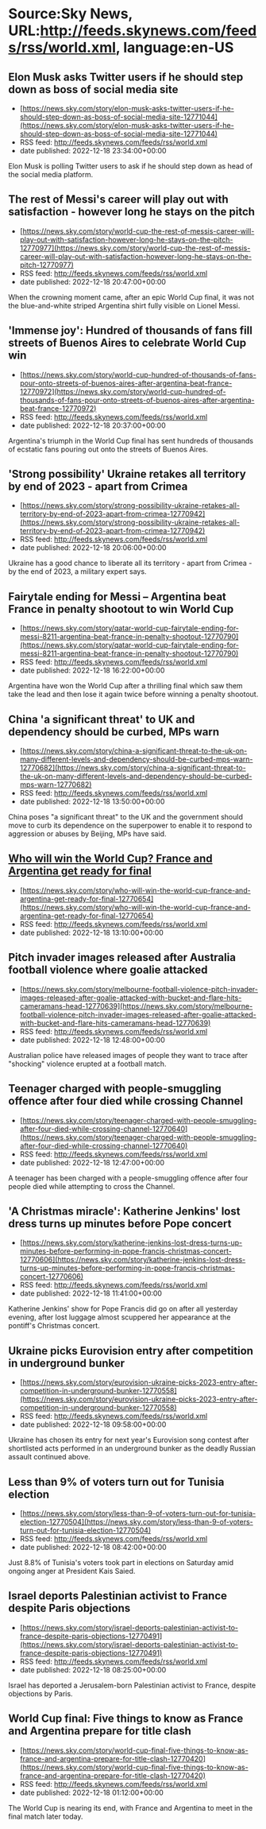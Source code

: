 # Source:Sky News, URL:http://feeds.skynews.com/feeds/rss/world.xml, language:en-US

## Elon Musk asks Twitter users if he should step down as boss of social media site
 - [https://news.sky.com/story/elon-musk-asks-twitter-users-if-he-should-step-down-as-boss-of-social-media-site-12771044](https://news.sky.com/story/elon-musk-asks-twitter-users-if-he-should-step-down-as-boss-of-social-media-site-12771044)
 - RSS feed: http://feeds.skynews.com/feeds/rss/world.xml
 - date published: 2022-12-18 23:34:00+00:00

Elon Musk is polling Twitter users to ask if he should step down as head of the social media platform.

## The rest of Messi's career will play out with satisfaction - however long he stays on the pitch
 - [https://news.sky.com/story/world-cup-the-rest-of-messis-career-will-play-out-with-satisfaction-however-long-he-stays-on-the-pitch-12770977](https://news.sky.com/story/world-cup-the-rest-of-messis-career-will-play-out-with-satisfaction-however-long-he-stays-on-the-pitch-12770977)
 - RSS feed: http://feeds.skynews.com/feeds/rss/world.xml
 - date published: 2022-12-18 20:47:00+00:00

When the crowning moment came, after an epic World Cup final, it was not the blue-and-white striped Argentina shirt fully visible on Lionel Messi.

## 'Immense joy': Hundred of thousands of fans fill streets of Buenos Aires to celebrate World Cup win
 - [https://news.sky.com/story/world-cup-hundred-of-thousands-of-fans-pour-onto-streets-of-buenos-aires-after-argentina-beat-france-12770972](https://news.sky.com/story/world-cup-hundred-of-thousands-of-fans-pour-onto-streets-of-buenos-aires-after-argentina-beat-france-12770972)
 - RSS feed: http://feeds.skynews.com/feeds/rss/world.xml
 - date published: 2022-12-18 20:37:00+00:00

Argentina's triumph in the World Cup final has sent hundreds of thousands of ecstatic fans pouring out onto the streets of Buenos Aires.

## 'Strong possibility' Ukraine retakes all territory by end of 2023 - apart from Crimea
 - [https://news.sky.com/story/strong-possibility-ukraine-retakes-all-territory-by-end-of-2023-apart-from-crimea-12770942](https://news.sky.com/story/strong-possibility-ukraine-retakes-all-territory-by-end-of-2023-apart-from-crimea-12770942)
 - RSS feed: http://feeds.skynews.com/feeds/rss/world.xml
 - date published: 2022-12-18 20:06:00+00:00

Ukraine has a good chance to liberate all its territory - apart from Crimea - by the end of 2023, a military expert says.

## Fairytale ending for Messi &#8211; Argentina beat France in penalty shootout to win World Cup
 - [https://news.sky.com/story/qatar-world-cup-fairytale-ending-for-messi-8211-argentina-beat-france-in-penalty-shootout-12770790](https://news.sky.com/story/qatar-world-cup-fairytale-ending-for-messi-8211-argentina-beat-france-in-penalty-shootout-12770790)
 - RSS feed: http://feeds.skynews.com/feeds/rss/world.xml
 - date published: 2022-12-18 16:22:00+00:00

Argentina have won the World Cup after a thrilling final which saw them take the lead and then lose it again twice before winning a penalty shootout.

## China 'a significant threat' to UK and dependency should be curbed, MPs warn
 - [https://news.sky.com/story/china-a-significant-threat-to-the-uk-on-many-different-levels-and-dependency-should-be-curbed-mps-warn-12770682](https://news.sky.com/story/china-a-significant-threat-to-the-uk-on-many-different-levels-and-dependency-should-be-curbed-mps-warn-12770682)
 - RSS feed: http://feeds.skynews.com/feeds/rss/world.xml
 - date published: 2022-12-18 13:50:00+00:00

China poses "a significant threat" to the UK and the government should move to curb its dependence on the superpower to enable it to respond to aggression or abuses by Beijing, MPs have said.

## <a href="https://www.skysports.com/football/argentina-vs-france/live/463028">Who will win the World Cup? France and Argentina get ready for final</a>
 - [https://news.sky.com/story/who-will-win-the-world-cup-france-and-argentina-get-ready-for-final-12770654](https://news.sky.com/story/who-will-win-the-world-cup-france-and-argentina-get-ready-for-final-12770654)
 - RSS feed: http://feeds.skynews.com/feeds/rss/world.xml
 - date published: 2022-12-18 13:10:00+00:00



## Pitch invader images released after Australia football violence where goalie attacked
 - [https://news.sky.com/story/melbourne-football-violence-pitch-invader-images-released-after-goalie-attacked-with-bucket-and-flare-hits-cameramans-head-12770639](https://news.sky.com/story/melbourne-football-violence-pitch-invader-images-released-after-goalie-attacked-with-bucket-and-flare-hits-cameramans-head-12770639)
 - RSS feed: http://feeds.skynews.com/feeds/rss/world.xml
 - date published: 2022-12-18 12:48:00+00:00

Australian police have released images of people they want to trace after "shocking" violence erupted at a football match.

## Teenager charged with people-smuggling offence after four died while crossing Channel
 - [https://news.sky.com/story/teenager-charged-with-people-smuggling-after-four-died-while-crossing-channel-12770640](https://news.sky.com/story/teenager-charged-with-people-smuggling-after-four-died-while-crossing-channel-12770640)
 - RSS feed: http://feeds.skynews.com/feeds/rss/world.xml
 - date published: 2022-12-18 12:47:00+00:00

A teenager has been charged with a people-smuggling offence after four people died while attempting to cross the Channel.

## 'A Christmas miracle': Katherine Jenkins' lost dress turns up minutes before Pope concert
 - [https://news.sky.com/story/katherine-jenkins-lost-dress-turns-up-minutes-before-performing-in-pope-francis-christmas-concert-12770606](https://news.sky.com/story/katherine-jenkins-lost-dress-turns-up-minutes-before-performing-in-pope-francis-christmas-concert-12770606)
 - RSS feed: http://feeds.skynews.com/feeds/rss/world.xml
 - date published: 2022-12-18 11:41:00+00:00

Katherine Jenkins' show for Pope Francis did go on after all yesterday evening, after lost luggage almost scuppered her appearance at the pontiff's Christmas concert.

## Ukraine picks Eurovision entry after competition in underground bunker
 - [https://news.sky.com/story/eurovision-ukraine-picks-2023-entry-after-competition-in-underground-bunker-12770558](https://news.sky.com/story/eurovision-ukraine-picks-2023-entry-after-competition-in-underground-bunker-12770558)
 - RSS feed: http://feeds.skynews.com/feeds/rss/world.xml
 - date published: 2022-12-18 09:58:00+00:00

Ukraine has chosen its entry for next year's Eurovision song contest after shortlisted acts performed in an underground bunker as the deadly Russian assault continued above.

## Less than 9% of voters turn out for Tunisia election
 - [https://news.sky.com/story/less-than-9-of-voters-turn-out-for-tunisia-election-12770504](https://news.sky.com/story/less-than-9-of-voters-turn-out-for-tunisia-election-12770504)
 - RSS feed: http://feeds.skynews.com/feeds/rss/world.xml
 - date published: 2022-12-18 08:42:00+00:00

Just 8.8% of Tunisia's voters took part in elections on Saturday amid ongoing anger at President Kais Saied.

## Israel deports Palestinian activist to France despite Paris objections
 - [https://news.sky.com/story/israel-deports-palestinian-activist-to-france-despite-paris-objections-12770491](https://news.sky.com/story/israel-deports-palestinian-activist-to-france-despite-paris-objections-12770491)
 - RSS feed: http://feeds.skynews.com/feeds/rss/world.xml
 - date published: 2022-12-18 08:25:00+00:00

Israel has deported a Jerusalem-born Palestinian activist to France, despite objections by Paris.

## World Cup final: Five things to know as France and Argentina prepare for title clash
 - [https://news.sky.com/story/world-cup-final-five-things-to-know-as-france-and-argentina-prepare-for-title-clash-12770420](https://news.sky.com/story/world-cup-final-five-things-to-know-as-france-and-argentina-prepare-for-title-clash-12770420)
 - RSS feed: http://feeds.skynews.com/feeds/rss/world.xml
 - date published: 2022-12-18 01:12:00+00:00

The World Cup is nearing its end, with France and Argentina to meet in the final match later today.

